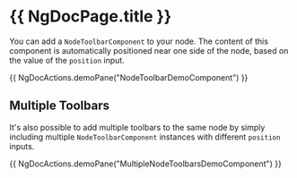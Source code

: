 # {{ NgDocPage.title }}

You can add a `NodeToolbarComponent` to your node. The content of this component is automatically positioned near one side of the node, based on the value of the `position` input.

{{ NgDocActions.demoPane("NodeToolbarDemoComponent") }}

## Multiple Toolbars

It's also possible to add multiple toolbars to the same node by simply including multiple `NodeToolbarComponent` instances with different `position` inputs.

{{ NgDocActions.demoPane("MultipleNodeToolbarsDemoComponent") }}
